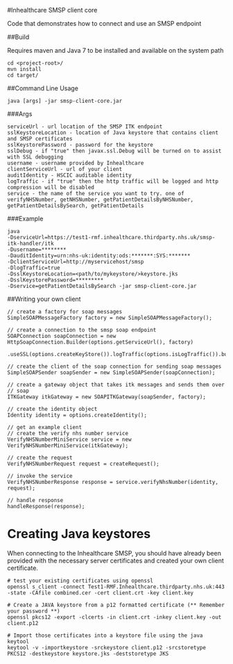 #Inhealthcare SMSP client core

Code that demonstrates how to connect and use an SMSP endpoint

##Build

Requires maven and Java 7 to be installed and available on the system path 

	cd <project-root>/
	mvn install
	cd target/

##Command Line Usage

	java [args] -jar smsp-client-core.jar

###Args

	serviceUrl - url location of the SMSP ITK endpoint 
	sslKeystoreLocation - location of Java keystore that contains client and SMSP certificates
	sslKeystorePassword - password for the keystore 
	sslDebug - if "true" then javax.ssl.Debug will be turned on to assist with SSL debugging
	username - username provided by Inhealthcare
	clientServiceUrl - url of your client
	auditIdentity - HSCIC auditable identity
	logTraffic - if "true" then the http traffic will be logged and http compression will be disabled
	service - the name of the service you want to try. one of verifyNHSNumber, getNHSNumber, getPatientDetailsByNHSNumber, getPatientDetailsBySearch, getPatientDetails

###Example

	java
	-DserviceUrl=https://test1-rmf.inhealthcare.thirdparty.nhs.uk/smsp-itk-handler/itk
	-Dusername=********
	-DauditIdentity=urn:nhs-uk:identity:ods:*******:SYS:*******
	-DclientServiceUrl=http://myservicehost/smsp
	-DlogTraffic=true
	-DsslKeystoreLocation=<path/to/mykeystore/>keystore.jks
	-DsslKeystorePassword=*********
	-Dservice=getPatientDetailsBySearch -jar smsp-client-core.jar

##Writing your own client

	// create a factory for soap messages
	SimpleSOAPMessageFactory factory = new SimpleSOAPMessageFactory();
	
	// create a connection to the smsp soap endpoint
	SOAPConnection soapConnection = new HttpSoapConnection.Builder(options.getServiceUrl(), factory)
				.useSSL(options.createKeyStore()).logTraffic(options.isLogTraffic()).build();
	
	// create the client of the soap connection for sending soap messages
	SimpleSOAPSender soapSender = new SimpleSOAPSender(soapConnection);
	
	// create a gateway object that takes itk messages and sends them over
	// soap
	ITKGateway itkGateway = new SOAPITKGateway(soapSender, factory);
	
	// create the identity object
	Identity identity = options.createIdentity();
	
	// get an example client
	// create the verify nhs number service
	VerifyNHSNumberMiniService service = new VerifyNHSNumberMiniService(itkGateway);
	
	// create the request
	VerifyNHSNumberRequest request = createRequest();
	
	// invoke the service
	VerifyNHSNumberResponse response = service.verifyNhsNumber(identity, request);
	
	// handle response
	handleResponse(response);

# Creating Java keystores

When connecting to the Inhealthcare SMSP, you should have already been provided with the necessary server certificates and created your own client certificate.

	# test your existing certificates using openssl
	openssl s_client -connect Test1-RMF.Inhealthcare.thirdparty.nhs.uk:443 -state -CAfile combined.cer -cert client.crt -key client.key
	
	# Create a JAVA keystore from a p12 formatted certificate (** Remember your password **)
	openssl pkcs12 -export -clcerts -in client.crt -inkey client.key -out client.p12
	
	# Import those certificates into a keystore file using the java keytool
	keytool -v -importkeystore -srckeystore client.p12 -srcstoretype PKCS12 -destkeystore keystore.jks -deststoretype JKS
	
